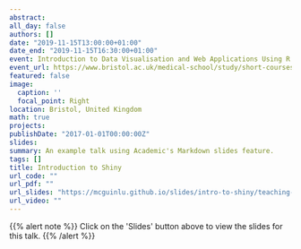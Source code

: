 ```yaml
---
abstract:
all_day: false
authors: []
date: "2019-11-15T13:00:00+01:00"
date_end: "2019-11-15T16:30:00+01:00"
event: Introduction to Data Visualisation and Web Applications Using R
event_url: https://www.bristol.ac.uk/medical-school/study/short-courses/introduction-to-data-visualisation-and-web-applications-using-r/
featured: false
image:
  caption: ''
  focal_point: Right
location: Bristol, United Kingdom
math: true
projects:
publishDate: "2017-01-01T00:00:00Z"
slides: 
summary: An example talk using Academic's Markdown slides feature.
tags: []
title: Introduction to Shiny
url_code: ""
url_pdf: ""
url_slides: "https://mcguinlu.github.io/slides/intro-to-shiny/teaching-shiny-slides.html"
url_video: ""
---
```


{{% alert note %}}
Click on the 'Slides' button above to view the slides for this talk.
{{% /alert %}}

